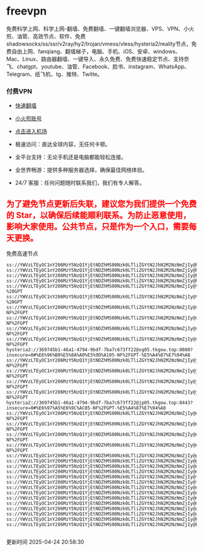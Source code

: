 # freevpn

免费科学上网、科学上网-翻墙、免费翻墙、一键翻墙浏览器、VPS、VPN、小火煎、油管、高效节点、软件、免费shadowsocks/ss/ssr/v2ray/hy2/trojan/vmess/vless/hysteria2/reality节点，免费自由上网、fanqiang、翻墙梯子，电脑、手机、iOS、安卓、windows、Mac、Linux、路由器翻墙、一键导入、永久免费、免费快速稳定节点、支持奈飞、chatgpt、youtube、油管、Facebook、脸书、instagram、WhatsApp、Telegram、纸飞机、tg、推特、Twitte。

### 付费VPN
* [快速翻墙](https://uhuio.top/) 

* [小火煎账号](https://free-clash.top/) 

* [点击进入机场](https://uhuio.top/) 

* 极速访问：直达全球内容，无任何卡顿。

* 全平台支持：无论手机还是电脑都能轻松连接。

* 全世界畅游：提供多种服务器选择，确保最佳网络体验。

* 24/7 客服：任何问题随时联系我们，我们有专人解答。

## <font color="red">为了避免节点更新后失联，建议您为我们提供一个免费的 Star，以确保后续能顺利联系。为防止恶意使用，影响大家使用。公共节点，只是作为一个入口，需要每天更换。</font>

免费高速节点

```ss://YWVzLTEyOC1nY206MzY5NzQ1YjEtNDZhMS00Nzk0LTliZGYtN2JhN2M2NzNmZjIy@hk01.jgrtoioceaw.help:50384#%E9%A6%99%E6%B8%AF01
ss://YWVzLTEyOC1nY206MzY5NzQ1YjEtNDZhMS00Nzk0LTliZGYtN2JhN2M2NzNmZjIy@hk02.jigreliewolf.click:17889#%E9%A6%99%E6%B8%AF02
ss://YWVzLTEyOC1nY206MzY5NzQ1YjEtNDZhMS00Nzk0LTliZGYtN2JhN2M2NzNmZjIy@hk03.jigreliewolf.click:10838#%E9%A6%99%E6%B8%AF03
ss://YWVzLTEyOC1nY206MzY5NzQ1YjEtNDZhMS00Nzk0LTliZGYtN2JhN2M2NzNmZjIy@hk04.jgrtoioceaw.help:29956#%E9%A6%99%E6%B8%AF04
ss://YWVzLTEyOC1nY206MzY5NzQ1YjEtNDZhMS00Nzk0LTliZGYtN2JhN2M2NzNmZjIy@hk05.ijgelrkasd.click:41284#%E9%A6%99%E6%B8%AF05
ss://YWVzLTEyOC1nY206MzY5NzQ1YjEtNDZhMS00Nzk0LTliZGYtN2JhN2M2NzNmZjIy@tw01.jigreliewolf.click:30995#%E5%8F%B0%E6%B9%BE01%20-%20GPT
ss://YWVzLTEyOC1nY206MzY5NzQ1YjEtNDZhMS00Nzk0LTliZGYtN2JhN2M2NzNmZjIy@tw02.ijgelrkasd.click:22610#%E5%8F%B0%E6%B9%BE02%20-%20GPT
ss://YWVzLTEyOC1nY206MzY5NzQ1YjEtNDZhMS00Nzk0LTliZGYtN2JhN2M2NzNmZjIy@sg01.jgrtoioceaw.help:55559#%E6%96%B0%E5%8A%A0%E5%9D%A101%20-NF%2FGPT
ss://YWVzLTEyOC1nY206MzY5NzQ1YjEtNDZhMS00Nzk0LTliZGYtN2JhN2M2NzNmZjIy@sg02.jigreliewolf.click:40574#%E6%96%B0%E5%8A%A0%E5%9D%A102%20-NF%2FGPT
ss://YWVzLTEyOC1nY206MzY5NzQ1YjEtNDZhMS00Nzk0LTliZGYtN2JhN2M2NzNmZjIy@sg03.ijgelrkasd.click:23716#%E6%96%B0%E5%8A%A0%E5%9D%A103%20-NF%2FGPT
ss://YWVzLTEyOC1nY206MzY5NzQ1YjEtNDZhMS00Nzk0LTliZGYtN2JhN2M2NzNmZjIy@sg04.jgrtoioceaw.help:17971#%E6%96%B0%E5%8A%A0%E5%9D%A104%20-NF%2FGPT
hysteria2://369745b1-46a1-4794-9bdf-7ba7c673ff22@sg05.tkgow.top:8080?insecure=0#%E6%96%B0%E5%8A%A0%E5%9D%A105-NF%2FGPT-%E5%A4%87%E7%94%A8
ss://YWVzLTEyOC1nY206MzY5NzQ1YjEtNDZhMS00Nzk0LTliZGYtN2JhN2M2NzNmZjIy@jp01.jgrtoioceaw.help:58645#%E6%97%A5%E6%9C%AC01%20-NF%2FGPT
ss://YWVzLTEyOC1nY206MzY5NzQ1YjEtNDZhMS00Nzk0LTliZGYtN2JhN2M2NzNmZjIy@jp02.jgrtoioceaw.help:47462#%E6%97%A5%E6%9C%AC02%20-NF%2FGPT
ss://YWVzLTEyOC1nY206MzY5NzQ1YjEtNDZhMS00Nzk0LTliZGYtN2JhN2M2NzNmZjIy@jp03.jigreliewolf.click:33414#%E6%97%A5%E6%9C%AC03%20-NF%2FGPT
ss://YWVzLTEyOC1nY206MzY5NzQ1YjEtNDZhMS00Nzk0LTliZGYtN2JhN2M2NzNmZjIy@jp04.ijgelrkasd.click:58223#%E6%97%A5%E6%9C%AC04%20-NF%2FGPT
hysteria2://369745b1-46a1-4794-9bdf-7ba7c673ff22@jp05.tkgow.top:8443?insecure=0#%E6%97%A5%E6%9C%AC05-NF%2FGPT-%E5%A4%87%E7%94%A8
ss://YWVzLTEyOC1nY206MzY5NzQ1YjEtNDZhMS00Nzk0LTliZGYtN2JhN2M2NzNmZjIy@us01.jgrtoioceaw.help:48129#%E7%BE%8E%E5%9B%BD01%20-NF%2FGPT
ss://YWVzLTEyOC1nY206MzY5NzQ1YjEtNDZhMS00Nzk0LTliZGYtN2JhN2M2NzNmZjIy@us02.jgrtoioceaw.help:44907#%E7%BE%8E%E5%9B%BD02%20-NF%2FGPT
ss://YWVzLTEyOC1nY206MzY5NzQ1YjEtNDZhMS00Nzk0LTliZGYtN2JhN2M2NzNmZjIy@us03.jigreliewolf.click:43330#%E7%BE%8E%E5%9B%BD03%20-NF%2FGPT
ss://YWVzLTEyOC1nY206MzY5NzQ1YjEtNDZhMS00Nzk0LTliZGYtN2JhN2M2NzNmZjIy@us04.ijgelrkasd.click:44130#%E7%BE%8E%E5%9B%BD04%20-NF%2FGPT
ss://YWVzLTEyOC1nY206MzY5NzQ1YjEtNDZhMS00Nzk0LTliZGYtN2JhN2M2NzNmZjIy@gb01.jgrtoioceaw.help:27765#%E8%8B%B1%E5%9B%BD01
ss://YWVzLTEyOC1nY206MzY5NzQ1YjEtNDZhMS00Nzk0LTliZGYtN2JhN2M2NzNmZjIy@gb02.jigreliewolf.click:52762#%E8%8B%B1%E5%9B%BD02
ss://YWVzLTEyOC1nY206MzY5NzQ1YjEtNDZhMS00Nzk0LTliZGYtN2JhN2M2NzNmZjIy@de01.jgrtoioceaw.help:20635#%E5%BE%B7%E5%9B%BD01
ss://YWVzLTEyOC1nY206MzY5NzQ1YjEtNDZhMS00Nzk0LTliZGYtN2JhN2M2NzNmZjIy@de02.jigreliewolf.click:52770#%E5%BE%B7%E5%9B%BD02
ss://YWVzLTEyOC1nY206MzY5NzQ1YjEtNDZhMS00Nzk0LTliZGYtN2JhN2M2NzNmZjIy@fr01.ijgelrkasd.click:32568#%E6%B3%95%E5%9B%BD01
ss://YWVzLTEyOC1nY206MzY5NzQ1YjEtNDZhMS00Nzk0LTliZGYtN2JhN2M2NzNmZjIy@fr02.jigreliewolf.click:45265#%E6%B3%95%E5%9B%BD02
ss://YWVzLTEyOC1nY206MzY5NzQ1YjEtNDZhMS00Nzk0LTliZGYtN2JhN2M2NzNmZjIy@ca01.jigreliewolf.click:30461#%E5%8A%A0%E6%8B%BF%E5%A4%A701
ss://YWVzLTEyOC1nY206MzY5NzQ1YjEtNDZhMS00Nzk0LTliZGYtN2JhN2M2NzNmZjIy@ca02.ijgelrkasd.click:24053#%E5%8A%A0%E6%8B%BF%E5%A4%A702
ss://YWVzLTEyOC1nY206MzY5NzQ1YjEtNDZhMS00Nzk0LTliZGYtN2JhN2M2NzNmZjIy@my01.jigreliewolf.click:52408#%E9%A9%AC%E6%9D%A5%E8%A5%BF%E4%BA%9A01
ss://YWVzLTEyOC1nY206MzY5NzQ1YjEtNDZhMS00Nzk0LTliZGYtN2JhN2M2NzNmZjIy@my02.ijgelrkasd.click:25519#%E9%A9%AC%E6%9D%A5%E8%A5%BF%E4%BA%9A02
ss://YWVzLTEyOC1nY206MzY5NzQ1YjEtNDZhMS00Nzk0LTliZGYtN2JhN2M2NzNmZjIy@au01.jgrtoioceaw.help:13460#%E6%BE%B3%E5%A4%A7%E5%88%A9%E4%BA%9A01
ss://YWVzLTEyOC1nY206MzY5NzQ1YjEtNDZhMS00Nzk0LTliZGYtN2JhN2M2NzNmZjIy@au02.ijgelrkasd.click:46073#%E6%BE%B3%E5%A4%A7%E5%88%A9%E4%BA%9A02
ss://YWVzLTEyOC1nY206MzY5NzQ1YjEtNDZhMS00Nzk0LTliZGYtN2JhN2M2NzNmZjIy@ko01.jgrtoioceaw.help:46108#%E9%9F%A9%E5%9B%BD01
ss://YWVzLTEyOC1nY206MzY5NzQ1YjEtNDZhMS00Nzk0LTliZGYtN2JhN2M2NzNmZjIy@ko02.jigreliewolf.click:50181#%E9%9F%A9%E5%9B%BD02


```
更新时间 2025-04-24 20:58:30